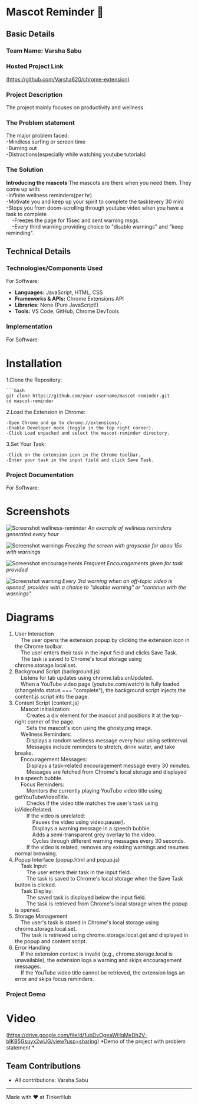 # Mascot Reminder 🎯


## Basic Details
### Team Name: Varsha Sabu

### Hosted Project Link
[(https://github.com/Varsha620/chrome-extension)](https://github.com/Varsha620/chrome-extension)

### Project Description
The project mainly focuses on productivity and wellness. 

### The Problem statement
The major problem faced:<br/>
-Mindless surfing or screen time<br/>
-Burning out<br/>
-Distractions(especially while watching youtube tutorials)

### The Solution
**Introducing the mascots**:The mascots are there when you need them. They come up with:<br/>
-Infinite wellness reminders(per hr)<br/>
-Motivate you and keep up your spirit to complete the task(every 30 min)<br/>
-Stops you from doom-scrolling through youtube video when you have a task to complete<br/>
&nbsp;&nbsp;&nbsp;&nbsp;-Freezes the page for 15sec and sent warning msgs.<br/>
&nbsp;&nbsp;&nbsp;&nbsp;-Every third warning providing choice to "disable warnings" and "keep reminding".<br/>

## Technical Details
### Technologies/Components Used
For Software:
- **Languages:** JavaScript, HTML, CSS  
- **Frameworks & APIs:** Chrome Extensions API  
- **Libraries:** None (Pure JavaScript!)  
- **Tools:** VS Code, GitHub, Chrome DevTools 


### Implementation
For Software:
# Installation
1.Clone the Repository:

    ```bash
    git clone https://github.com/your-username/mascot-reminder.git
    cd mascot-reminder

2.Load the Extension in Chrome:

    -Open Chrome and go to chrome://extensions/.
    -Enable Developer mode (toggle in the top right corner).
    -Click Load unpacked and select the mascot-reminder directory.

3.Set Your Task:

    -Click on the extension icon in the Chrome toolbar.
    -Enter your task in the input field and click Save Task.


### Project Documentation
For Software:

# Screenshots 
![Screenshot wellness-reminder](https://github.com/user-attachments/assets/87e4b346-3828-4751-9d0e-e12cb537ba13)
*An example of wellness reminders generated every hour*

![Screenshot warnings](https://github.com/user-attachments/assets/504e5a7e-d3e3-4f9c-8b56-73aca3cd4f10)
*Freezing the screen with grayscale for abou 15s with warnings*

![Screenshot encouragements](https://github.com/user-attachments/assets/c4c24573-0fa5-443f-a1e4-7859d8e16079)
*Frequent Encouragements given for task provided*

![Screenshot warning](https://github.com/user-attachments/assets/091f19fe-04a6-407e-aceb-d18f42876a16)
*Every 3rd warning when an off-topic video is opened, provides with a choice to "disable warning" or "continue with the warnings"*

# Diagrams
1. User Interaction<br/>
&nbsp;&nbsp;&nbsp;&nbsp;The user opens the extension popup by clicking the extension icon in the Chrome toolbar.<br/>
&nbsp;&nbsp;&nbsp;&nbsp;The user enters their task in the input field and clicks Save Task.<br/>
&nbsp;&nbsp;&nbsp;&nbsp;The task is saved to Chrome's local storage using chrome.storage.local.set.<br/>
2. Background Script (background.js)<br/>
&nbsp;&nbsp;&nbsp;&nbsp;Listens for tab updates using chrome.tabs.onUpdated.<br/>
&nbsp;&nbsp;&nbsp;&nbsp;When a YouTube video page (youtube.com/watch) is fully loaded (changeInfo.status === "complete"), the background script injects the content.js script into the page.<br/>
3. Content Script (content.js)<br/>
&nbsp;&nbsp;&nbsp;&nbsp;Mascot Initialization:<br/>
&nbsp;&nbsp;&nbsp;&nbsp;&nbsp;&nbsp;&nbsp;&nbsp;Creates a div element for the mascot and positions it at the top-right corner of the page.<br/>
&nbsp;&nbsp;&nbsp;&nbsp;&nbsp;&nbsp;&nbsp;&nbsp;Sets the mascot's icon using the ghosty.png image.<br/>
&nbsp;&nbsp;&nbsp;&nbsp;Wellness Reminders:<br/>
&nbsp;&nbsp;&nbsp;&nbsp;&nbsp;&nbsp;&nbsp;&nbsp;Displays a random wellness message every hour using setInterval.<br/>
&nbsp;&nbsp;&nbsp;&nbsp;&nbsp;&nbsp;&nbsp;&nbsp;Messages include reminders to stretch, drink water, and take breaks.<br/>
&nbsp;&nbsp;&nbsp;&nbsp;Encouragement Messages:<br/>
&nbsp;&nbsp;&nbsp;&nbsp;&nbsp;&nbsp;&nbsp;&nbsp;Displays a task-related encouragement message every 30 minutes.<br/>
&nbsp;&nbsp;&nbsp;&nbsp;&nbsp;&nbsp;&nbsp;&nbsp;Messages are fetched from Chrome's local storage and displayed in a speech bubble.<br/>
&nbsp;&nbsp;&nbsp;&nbsp;Focus Reminders:<br/>
&nbsp;&nbsp;&nbsp;&nbsp;&nbsp;&nbsp;&nbsp;&nbsp;Monitors the currently playing YouTube video title using getYouTubeVideoTitle.<br/>
&nbsp;&nbsp;&nbsp;&nbsp;&nbsp;&nbsp;&nbsp;&nbsp;Checks if the video title matches the user's task using isVideoRelated.<br/>
&nbsp;&nbsp;&nbsp;&nbsp;&nbsp;&nbsp;&nbsp;&nbsp;If the video is unrelated:<br/>
&nbsp;&nbsp;&nbsp;&nbsp;&nbsp;&nbsp;&nbsp;&nbsp;&nbsp;&nbsp;&nbsp;&nbsp;Pauses the video using video.pause().<br/>
&nbsp;&nbsp;&nbsp;&nbsp;&nbsp;&nbsp;&nbsp;&nbsp;&nbsp;&nbsp;&nbsp;&nbsp;Displays a warning message in a speech bubble.<br/>
&nbsp;&nbsp;&nbsp;&nbsp;&nbsp;&nbsp;&nbsp;&nbsp;&nbsp;&nbsp;&nbsp;&nbsp;Adds a semi-transparent grey overlay to the video.<br/>
&nbsp;&nbsp;&nbsp;&nbsp;&nbsp;&nbsp;&nbsp;&nbsp;&nbsp;&nbsp;&nbsp;&nbsp;Cycles through different warning messages every 30 seconds.<br/>
&nbsp;&nbsp;&nbsp;&nbsp;&nbsp;&nbsp;&nbsp;&nbsp;If the video is related, removes any existing warnings and resumes normal browsing.<br/>
4. Popup Interface (popup.html and popup.js)<br/>
&nbsp;&nbsp;&nbsp;&nbsp;Task Input:<br/>
&nbsp;&nbsp;&nbsp;&nbsp;&nbsp;&nbsp;&nbsp;&nbsp;The user enters their task in the input field.<br/>
&nbsp;&nbsp;&nbsp;&nbsp;&nbsp;&nbsp;&nbsp;&nbsp;The task is saved to Chrome's local storage when the Save Task button is clicked.<br/>
&nbsp;&nbsp;&nbsp;&nbsp;Task Display:<br/>
&nbsp;&nbsp;&nbsp;&nbsp;&nbsp;&nbsp;&nbsp;&nbsp;The saved task is displayed below the input field.<br/>
&nbsp;&nbsp;&nbsp;&nbsp;&nbsp;&nbsp;&nbsp;&nbsp;The task is retrieved from Chrome's local storage when the popup is opened.<br/>
5. Storage Management<br/>
&nbsp;&nbsp;&nbsp;&nbsp;The user's task is stored in Chrome's local storage using chrome.storage.local.set.<br/>
&nbsp;&nbsp;&nbsp;&nbsp;The task is retrieved using chrome.storage.local.get and displayed in the popup and content script.<br/>
6. Error Handling<br/>
&nbsp;&nbsp;&nbsp;&nbsp;If the extension context is invalid (e.g., chrome.storage.local is unavailable), the extension logs a warning and skips encouragement messages.<br/>
&nbsp;&nbsp;&nbsp;&nbsp;If the YouTube video title cannot be retrieved, the extension logs an error and skips focus reminders.<br/>

### Project Demo
# Video
(https://drive.google.com/file/d/1ubDvOgeaWHqMeDh2V-bIKB5Gsuyx2wUG/view?usp=sharing)
*Demo of the project with problem statement *


## Team Contributions
- All contributions: Varsha Sabu

---
Made with ❤️ at TinkerHub
